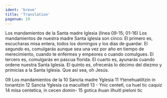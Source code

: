 ```yaml
---
ident: 'breve'
title: 'Translation'
pagenum: 19
---
```

Los mandamientos de la Santa madre Iglesia (línea 09-15; 01-16)
Los mandamientos de nuestra madre Santa iglesia son cinco:
El primero es, escucharas misa entera, todos los domingos y los días de guardar.
El segundo es, comulgarás aunque sea una vez por año en tiempo de merecimiento, cuando te enfermes y empeores o cuando comulgues.
El tercero es, comulgarás en pascua florida.
El cuarto es, ayunarás cuando ordene nuestra Santa Iglesia.
El quinto es, ofrecerás lo décimo del diezmo y primicias a la Santa Iglesia. 
Que así sea, oh Jesús.

09  Los mandamientos de la
10  Sancta madre Yglesia
11  Ytenehuatiltzin in tonantzin
12  Sancta Yglesia ca macuiltetl
13  - Ynic centetl, ca huel tic caquiz
14  misa centetica, in cecen domin-
15  gotica ihuan ilhuitl pieloni tic

